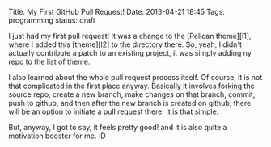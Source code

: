 Title: My First GitHub Pull Request!
Date: 2013-04-21 18:45
Tags: programming
status: draft

I just had my first pull request! It was a change to the [Pelican theme][l1], where I added
this [theme][l2] to the directory there. So, yeah, I didn't actually contribute a patch to an
existing project, it was simply adding ny repo to the list of theme.

I also learned about the whole pull request process itself. Of course, it is not
that complicated in the first place anyway. Basically it involves forking the source repo,
create a new branch, make changes on that branch, commit, push to github, and then after the new
branch is created on github, there will be an option to initiate a pull request there. It is that
simple.

But, anyway, I got to say, it feels pretty good! and it is also quite a motivation booster for me. :D